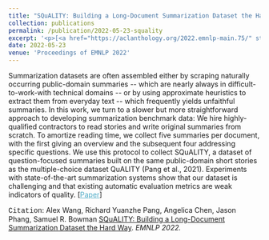 ```yaml
---
title: "SQuALITY: Building a Long-Document Summarization Dataset the Hard Way"
collection: publications
permalink: /publication/2022-05-23-squality
excerpt: '<p>[<a href="https://aclanthology.org/2022.emnlp-main.75/" style="color:#51ADC8;">Paper</a>] - <a href="/publication/2022-05-23-squality" style="color:#51ADC8;">Abstract</a><br /><span style="font-family:Courier New">Citation</span>: Alex Wang, Richard Yuanzhe Pang, Angelica Chen, Jason Phang, Samuel R. Bowman <u>SQuALITY: Building a Long-Document Summarization Dataset the Hard Way</u>. <i>EMNLP 2022.</i></p>'
date: 2022-05-23
venue: 'Proceedings of EMNLP 2022'
---
```


Summarization datasets are often assembled either by scraping naturally occurring public-domain summaries -- which are nearly always in difficult-to-work-with technical domains -- or by using approximate heuristics to extract them from everyday text -- which frequently yields unfaithful summaries. In this work, we turn to a slower but more straightforward approach to developing summarization benchmark data: We hire highly-qualified contractors to read stories and write original summaries from scratch. To amortize reading time, we collect five summaries per document, with the first giving an overview and the subsequent four addressing specific questions. We use this protocol to collect SQuALITY, a dataset of question-focused summaries built on the same public-domain short stories as the multiple-choice dataset QuALITY (Pang et al., 2021). Experiments with state-of-the-art summarization systems show that our dataset is challenging and that existing automatic evaluation metrics are weak indicators of quality. 
[<a href="https://aclanthology.org/2022.emnlp-main.75/" style="color:#51ADC8;">Paper</a>]

<span style="font-family:Courier New">Citation</span>: Alex Wang, Richard Yuanzhe Pang, Angelica Chen, Jason Phang, Samuel R. Bowman <u>SQuALITY: Building a Long-Document Summarization Dataset the Hard Way</u>. <i>EMNLP 2022.</i> 
